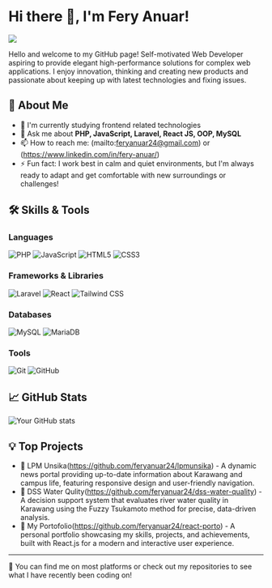 # Hi there 👋, I'm Fery Anuar!

<img src="https://i.giphy.com/media/v1.Y2lkPTc5MGI3NjExbXNvZnh3dTVwbjF1eTJmNmRqaDM5NDhycGdtYzV6M3R2ZDg0bG0yZCZlcD12MV9pbnRlcm5hbF9naWZfYnlfaWQmY3Q9Zw/FnGJfc18tDDHy/giphy.gif">

Hello and welcome to my GitHub page! Self-motivated Web Developer aspiring to provide elegant high-performance solutions for complex web applications. I enjoy innovation, thinking and creating new products and passionate about keeping up with latest technologies and fixing issues.

## 🚀 About Me
<!-- - 🔭 I’m currently working on [Your Current Project](https://link-to-your-project.com) -->
- 🌱 I'm currently studying frontend related technologies
- 💬 Ask me about **PHP, JavaScript, Laravel, React JS, OOP, MySQL**
- 📫 How to reach me: (mailto:feryanuar24@gmail.com) or (https://www.linkedin.com/in/fery-anuar/)
- ⚡ Fun fact: I work best in calm and quiet environments, but I'm always ready to adapt and get comfortable with new surroundings or challenges!

## 🛠️ Skills & Tools

### Languages
![PHP](https://img.shields.io/badge/-PHP-777BB4?style=flat-square&logo=php&logoColor=white)
![JavaScript](https://img.shields.io/badge/-JavaScript-F7DF1E?style=flat-square&logo=javascript&logoColor=black)
![HTML5](https://img.shields.io/badge/-HTML5-E34F26?style=flat-square&logo=html5&logoColor=white)
![CSS3](https://img.shields.io/badge/-CSS3-1572B6?style=flat-square&logo=css3)

### Frameworks & Libraries
![Laravel](https://img.shields.io/badge/-Laravel-F55247?style=flat-square&logo=laravel&logoColor=white)
![React](https://img.shields.io/badge/-React-61DAFB?style=flat-square&logo=react&logoColor=white)
![Tailwind CSS](https://img.shields.io/badge/-Tailwind%20CSS-38B2AC?style=flat-square&logo=tailwind-css&logoColor=white)


### Databases
![MySQL](https://img.shields.io/badge/-MySQL-4479A1?style=flat-square&logo=mysql&logoColor=white)
![MariaDB](https://img.shields.io/badge/-MariaDB-003545?style=flat-square&logo=mariadb)

### Tools
![Git](https://img.shields.io/badge/-Git-F05032?style=flat-square&logo=git&logoColor=white)
![GitHub](https://img.shields.io/badge/-GitHub-181717?style=flat-square&logo=github)

## 📈 GitHub Stats

![Your GitHub stats](https://github-readme-stats.vercel.app/api?username=feryanuar24&show_icons=true&theme=radical)

## 💡 Top Projects
- 🔗 LPM Unsika(https://github.com/feryanuar24/lpmunsika) - A dynamic news portal providing up-to-date information about Karawang and campus life, featuring responsive design and user-friendly navigation.
- 🔗 DSS Water Qulity(https://github.com/feryanuar24/dss-water-quality) - A decision support system that evaluates river water quality in Karawang using the Fuzzy Tsukamoto method for precise, data-driven analysis.
- 🔗 My Portofolio(https://github.com/feryanuar24/react-porto) - A personal portfolio showcasing my skills, projects, and achievements, built with React.js for a modern and interactive user experience.

---

💬 You can find me on most platforms or check out my repositories to see what I have recently been coding on!
